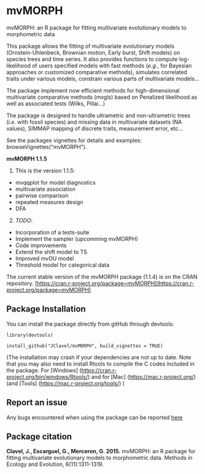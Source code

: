 # mvMORPH
mvMORPH: an R package for fitting multivariate evolutionary models to morphometric data    

This package allows the fitting of multivariate evolutionary models (Ornstein-Uhlenbeck, Brownian motion, Early burst, Shift models) on species trees and time series.
It also provides functions to compute log-likelihood of users specified models with fast methods (*e.g.*, for Bayesian approaches or customized comparative methods), simulates correlated traits under various models, constrain various parts of multivariate models...

The package implement now efficient methods for high-dimensional multivariate comparative methods (mvgls) based on Penalized likelihood as well as associated tests (Wilks, Pillai...)

The package is designed to handle ultrametric and non-ultrametric trees (*i.e.* with fossil species) and missing data in multivariate datasets (NA values), SIMMAP mapping of discrete traits, measurement error, etc...

See the packages vignettes for details and examples: browseVignettes("mvMORPH").

**mvMORPH 1.1.5**

1. This is the version 1.1.5:
  + mvqqplot for model diagnostics
  + multivariate association
  + pairwise comparison
  + repeated measures design
  + DFA
  

2. _TODO_:
  + Incorporation of a tests-suite
  + Implement the sampler (upcomming mvMORPH) 
  + Code improvements
  + Extend the shift model to TS
  + Improved mvOU model
  + Threshold model for categorical data

The current stable version of the mvMORPH package (1.1.4) is on the CRAN repository.
[https://cran.r-project.org/package=mvMORPH](https://cran.r-project.org/package=mvMORPH)

## **Package Installation**

You can install the package directly from gitHub through devtools:

```
library(devtools)

install_github("JClavel/mvMORPH", build_vignettes = TRUE)

```


(The installation may crash if your dependencies are not up to date. Note that you may also need to install Rtools to compile the C codes included in the package. For [Windows] (https://cran.r-project.org/bin/windows/Rtools/) and for [Mac] (https://mac.r-project.org/) (and [Tools] (https://mac.r-project.org/tools/) )

## **Report an issue**
Any bugs encountered when using the package can be reported [here](https://github.com/JClavel/mvMORPH/issues)

## **Package citation**

**Clavel, J., Escarguel, G., Merceron, G. 2015.** mvMORPH: an R package for fitting multivariate evolutionary models to morphometric data. Methods in Ecology and Evolution, 6(11):1311-1319.

